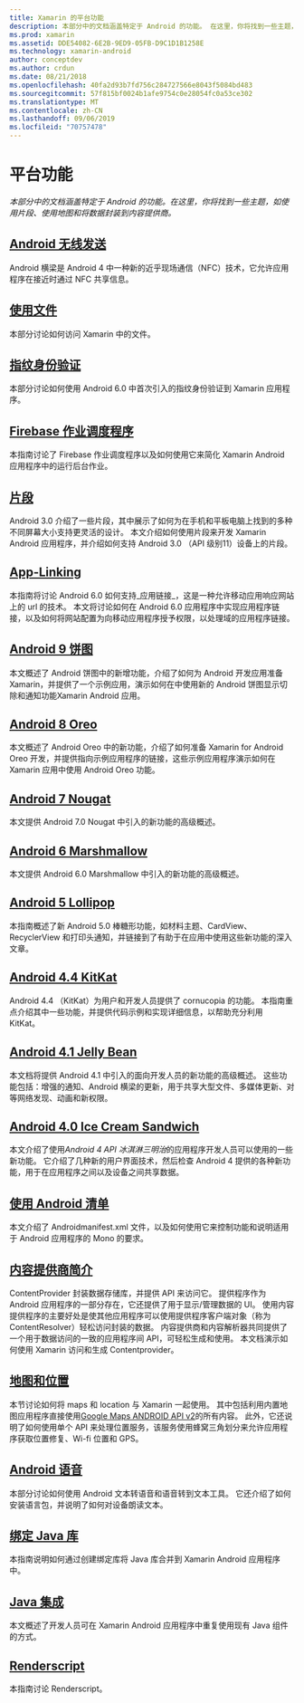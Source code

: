 ```yaml
---
title: Xamarin 的平台功能
description: 本部分中的文档涵盖特定于 Android 的功能。 在这里，你将找到一些主题，如使用片段、使用地图和将数据封装到内容提供商。
ms.prod: xamarin
ms.assetid: DDE54082-6E2B-9ED9-05FB-D9C1D1B1258E
ms.technology: xamarin-android
author: conceptdev
ms.author: crdun
ms.date: 08/21/2018
ms.openlocfilehash: 40fa2d93b7fd756c284727566e8043f5084bd483
ms.sourcegitcommit: 57f815bf0024b1afe9754c0e28054fc0a53ce302
ms.translationtype: MT
ms.contentlocale: zh-CN
ms.lasthandoff: 09/06/2019
ms.locfileid: "70757478"
---
```

# <a name="platform-features"></a>平台功能

_本部分中的文档涵盖特定于 Android 的功能。在这里，你将找到一些主题，如使用片段、使用地图和将数据封装到内容提供商。_

## <a name="android-beamandroidplatformandroid-beammd"></a>[Android 无线发送](~/android/platform/android-beam.md)

Android 横梁是 Android 4 中一种新的近乎现场通信（NFC）技术，它允许应用程序在接近时通过 NFC 共享信息。

## <a name="working-with-filesandroidplatformfilesindexmd"></a>[使用文件](~/android/platform/files/index.md)

本部分讨论如何访问 Xamarin 中的文件。

## <a name="fingerprint-authenticationandroidplatformfingerprint-authenticationindexmd"></a>[指纹身份验证](~/android/platform/fingerprint-authentication/index.md)

本部分讨论如何使用 Android 6.0 中首次引入的指纹身份验证到 Xamarin 应用程序。

## <a name="firebase-job-dispatcherandroidplatformfirebase-job-dispatchermd"></a>[Firebase 作业调度程序](~/android/platform/firebase-job-dispatcher.md)

本指南讨论了 Firebase 作业调度程序以及如何使用它来简化 Xamarin Android 应用程序中的运行后台作业。

## <a name="fragmentsandroidplatformfragmentsindexmd"></a>[片段](~/android/platform/fragments/index.md)

Android 3.0 介绍了一些片段，其中展示了如何为在手机和平板电脑上找到的多种不同屏幕大小支持更灵活的设计。 本文介绍如何使用片段来开发 Xamarin Android 应用程序，并介绍如何支持 Android 3.0 （API 级别11）设备上的片段。

## <a name="app-linkingandroidplatformapp-linkingmd"></a>[App-Linking](~/android/platform/app-linking.md)

本指南将讨论 Android 6.0 如何支持_应用链接_，这是一种允许移动应用响应网站上的 url 的技术。 本文将讨论如何在 Android 6.0 应用程序中实现应用程序链接，以及如何将网站配置为向移动应用程序授予权限，以处理域的应用程序链接。

## <a name="android-9-pieandroidplatformpiemd"></a>[Android 9 饼图](~/android/platform/pie.md)

本文概述了 Android 饼图中的新增功能，介绍了如何为 Android 开发应用准备 Xamarin，并提供了一个示例应用，演示如何在中使用新的 Android 饼图显示切除和通知功能Xamarin Android 应用。

## <a name="android-8-oreoandroidplatformoreomd"></a>[Android 8 Oreo](~/android/platform/oreo.md)

本文概述了 Android Oreo 中的新功能，介绍了如何准备 Xamarin for Android Oreo 开发，并提供指向示例应用程序的链接，这些示例应用程序演示如何在 Xamarin 应用中使用 Android Oreo 功能。

## <a name="android-7-nougatandroidplatformnougatmd"></a>[Android 7 Nougat](~/android/platform/nougat.md)

本文提供 Android 7.0 Nougat 中引入的新功能的高级概述。

## <a name="android-6-marshmallowandroidplatformmarshmallowmd"></a>[Android 6 Marshmallow](~/android/platform/marshmallow.md)

本文提供 Android 6.0 Marshmallow 中引入的新功能的高级概述。

## <a name="android-5-lollipopandroidplatformlollipopmd"></a>[Android 5 Lollipop](~/android/platform/lollipop.md)

本指南概述了新 Android 5.0 棒糖形功能，如材料主题、CardView、RecyclerView 和打印头通知，并链接到了有助于在应用中使用这些新功能的深入文章。

## <a name="android-44-kitkatandroidplatformkitkatmd"></a>[Android 4.4 KitKat](~/android/platform/kitkat.md)

Android 4.4 （KitKat）为用户和开发人员提供了 cornucopia 的功能。 本指南重点介绍其中一些功能，并提供代码示例和实现详细信息，以帮助充分利用 KitKat。

## <a name="android-41-jelly-beanandroidplatformjelly-beanmd"></a>[Android 4.1 Jelly Bean](~/android/platform/jelly-bean.md)

本文档将提供 Android 4.1 中引入的面向开发人员的新功能的高级概述。 这些功能包括：增强的通知、Android 横梁的更新，用于共享大型文件、多媒体更新、对等网络发现、动画和新权限。

## <a name="android-40-ice-cream-sandwichandroidplatformice-cream-sandwichmd"></a>[Android 4.0 Ice Cream Sandwich](~/android/platform/ice-cream-sandwich.md)

本文介绍了使用*Android 4 API 冰淇淋三明治*的应用程序开发人员可以使用的一些新功能。
它介绍了几种新的用户界面技术，然后检查 Android 4 提供的各种新功能，用于在应用程序之间以及设备之间共享数据。

## <a name="working-with-the-android-manifestandroid-manifestmd"></a>[使用 Android 清单](android-manifest.md)

本文介绍了 Androidmanifest.xml 文件，以及如何使用它来控制功能和说明适用于 Android 应用程序的 Mono 的要求。

## <a name="introduction-to-content-providersandroidplatformcontent-providersindexmd"></a>[内容提供商简介](~/android/platform/content-providers/index.md)

ContentProvider 封装数据存储库，并提供 API 来访问它。 提供程序作为 Android 应用程序的一部分存在，它还提供了用于显示/管理数据的 UI。 使用内容提供程序的主要好处是使其他应用程序可以使用提供程序客户端对象（称为 ContentResolver）轻松访问封装的数据。 内容提供商和内容解析器共同提供了一个用于数据访问的一致的应用程序间 API，可轻松生成和使用。 本文档演示如何使用 Xamarin 访问和生成 Contentprovider。

## <a name="maps-and-locationandroidplatformmaps-and-locationindexmd"></a>[地图和位置](~/android/platform/maps-and-location/index.md)

本节讨论如何将 maps 和 location 与 Xamarin 一起使用。 其中包括利用内置地图应用程序直接使用[Google Maps ANDROID API v2](https://developers.google.com/maps/documentation/android/)的所有内容。 此外，它还说明了如何使用单个 API 来处理位置服务，该服务使用蜂窝三角划分来允许应用程序获取位置修复、Wi-fi 位置和 GPS。

## <a name="android-speechandroidplatformspeechmd"></a>[Android 语音](~/android/platform/speech.md)

本部分讨论如何使用 Android 文本转语音和语音转到文本工具。 它还介绍了如何安装语言包，并说明了如何对设备朗读文本。

## <a name="binding-a-java-librarybinding-java-libraryindexmd"></a>[绑定 Java 库](binding-java-library/index.md)

本指南说明如何通过创建绑定库将 Java 库合并到 Xamarin Android 应用程序中。

## <a name="java-integrationjava-integrationindexmd"></a>[Java 集成](java-integration/index.md)

本文概述了开发人员可在 Xamarin Android 应用程序中重复使用现有 Java 组件的方式。

## <a name="renderscriptrenderscriptmd"></a>[Renderscript](renderscript.md)

本指南讨论 Renderscript。
